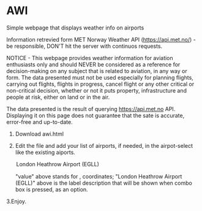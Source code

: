 # AWI
Simple webpage that displays weather info on airports

Information retrevied form MET Norway Weather API (https://api.met.no/) - be responsible, DON'T hit the server with continuos requests.

NOTICE - This webpage provides weather information for aviation enthusiasts only and should NEVER be considered as a reference for decision-making on any subject that is related to aviation, in any way or form. The data presented must not be used especially for planning flights, carrying out flights, flights in progress, cancel flight or any other critical or non-critical decision, whether or not it puts property, infrastructure and people at risk, either on land or in the air.

The data presented is the result of querying https://api.met.no API. Displaying it on this page does not guarantee that the sate is accurate, error-free and up-to-date.


1. Download awi.html
2. Edit the file and add your list of airports, if needed, in the airpot-select like the existing aiports.

    <option value="51.4700,-0.4543">London Heathrow Airport (EGLL)</option>
    
    "value" above stands for <latitude>,<longitude> coordinates;
    "London Heathrow Airport (EGLL)" above is the label description that will be shown when combo box is pressed, as an option.


3.Enjoy.
